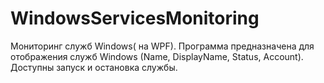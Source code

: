 # WindowsServicesMonitoring
Мониторинг служб Windows( на WPF).
Программа предназначена для отображения служб Windows (Name, DisplayName, Status, Account).
Доступны запуск и остановка службы.
